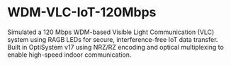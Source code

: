 # WDM-VLC-IoT-120Mbps
Simulated a 120 Mbps WDM-based Visible Light Communication (VLC) system using RAGB LEDs for secure, interference-free IoT data transfer. Built in OptiSystem v17 using NRZ/RZ encoding and optical multiplexing to enable high-speed indoor communication.
